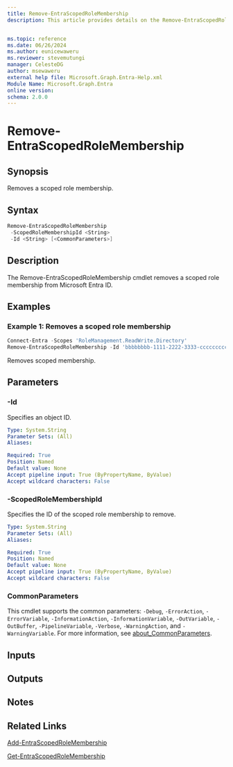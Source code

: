 ```yaml
---
title: Remove-EntraScopedRoleMembership
description: This article provides details on the Remove-EntraScopedRoleMembership command.


ms.topic: reference
ms.date: 06/26/2024
ms.author: eunicewaweru
ms.reviewer: stevemutungi
manager: CelesteDG
author: msewaweru
external help file: Microsoft.Graph.Entra-Help.xml
Module Name: Microsoft.Graph.Entra
online version:
schema: 2.0.0
---
```


# Remove-EntraScopedRoleMembership

## Synopsis

Removes a scoped role membership.

## Syntax

```powershell
Remove-EntraScopedRoleMembership 
 -ScopedRoleMembershipId <String> 
 -Id <String> [<CommonParameters>]
```

## Description
The Remove-EntraScopedRoleMembership cmdlet removes a scoped role membership from Microsoft Entra ID.

## Examples

### Example 1: Removes a scoped role membership

```powershell
Connect-Entra -Scopes 'RoleManagement.ReadWrite.Directory'
Remove-EntraScopedRoleMembership -Id 'bbbbbbbb-1111-2222-3333-cccccccccccc' -ScopedRoleMembershipId '3d3d3d3d-4444-eeee-5555-6f6f6f6f6f6f'
```

Removes scoped membership.

## Parameters

### -Id

Specifies an object ID.

```yaml
Type: System.String
Parameter Sets: (All)
Aliases:

Required: True
Position: Named
Default value: None
Accept pipeline input: True (ByPropertyName, ByValue)
Accept wildcard characters: False
```

### -ScopedRoleMembershipId

Specifies the ID of the scoped role membership to remove.

```yaml
Type: System.String
Parameter Sets: (All)
Aliases:

Required: True
Position: Named
Default value: None
Accept pipeline input: True (ByPropertyName, ByValue)
Accept wildcard characters: False
```

### CommonParameters

This cmdlet supports the common parameters: `-Debug`, `-ErrorAction`, `-ErrorVariable`, `-InformationAction`, `-InformationVariable`, `-OutVariable`, `-OutBuffer`, `-PipelineVariable`, `-Verbose`, `-WarningAction`, and `-WarningVariable`. For more information, see [about_CommonParameters](https://go.microsoft.com/fwlink/?LinkID=113216).

## Inputs

## Outputs

## Notes

## Related Links

[Add-EntraScopedRoleMembership](Add-EntraScopedRoleMembership.md)

[Get-EntraScopedRoleMembership](Get-EntraScopedRoleMembership.md)

